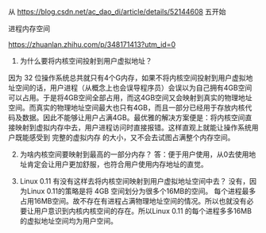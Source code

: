 从 https://blog.csdn.net/ac_dao_di/article/details/52144608  五开始

进程内存空间

https://zhuanlan.zhihu.com/p/348171413?utm_id=0

1. 为什么要将内核空间投射到用户虚拟地址？

因为 32 位操作系统总共就只有4个G内存，如果不将内核空间投射到用户虚拟地址空间的话，用户进程（从概念上也会误导程序员）会误以为自己拥有4GB空间可以占用。于是将4GB空间全部占用，而这4GB空间又会映射到真实的物理地址空间。而真实的物理地址空间最大也只有4GB，而且一部分已经用于存放内核代码及数据。因此不能够让用户占满4GB。最优雅的解决方案便是：将内核空间直接映射到虚拟内存中去，用户进程访问时直接报错。这样直观上就能让操作系统用户既能感受到 完整的虚拟内存 的大小，又不会去试图占满整个内存空间。

2. 为啥内核空间要映射到最高的一部分内存？
答：便于用户使用，从0去使用地址肯定会让用户更加舒服，也符合用户使用内存地址的直觉。

3. Linux 0.11 有没有这样去将内核空间映射到用户虚拟地址空间中去？
没有，因为Linux 0.11的策略是将 4GB 空间划分为很多个16MB的空间。 每个进程最多占用16MB空间。故不存在有进程占满物理地址空间的情况。所以也就没有必要让用户意识到内核内核空间的存在。所以Linux 0.11 的每个进程多多16MB的虚拟地址空间均为用户空间。
